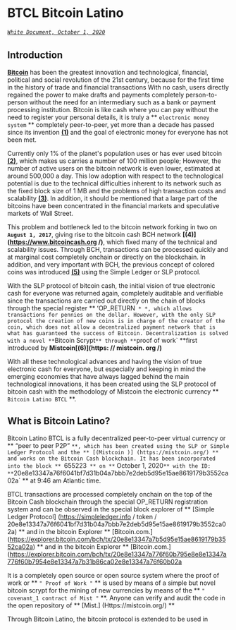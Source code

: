 # BTCL Bitcoin Latino
###### [`White Document, October 1, 2020`](https://bitcoinlatino.github.io/)

## Introduction

**[Bitcoin](https://bitcoin.org/es/)** has been the greatest innovation and technological, financial, political and social revolution of the 21st century, because for the first time in the history of trade and financial transactions With no cash, users directly regained the power to make drafts and payments completely person-to-person without the need for an intermediary such as a bank or payment processing institution. Bitcoin is like cash where you can pay without the need to register your personal details, it is truly a ** `electronic money system` ** completely peer-to-peer, yet more than a decade has passed since its invention **[(1)](https://bitcoin.org/bitcoin.pdf)** and the goal of electronic money for everyone has not been met.

Currently only 1% of the planet's population uses or has ever used bitcoin **[(2)](https://www.buybitcoinworldwide.com/es/cuantos-usuarios-bitcoin/)**, which makes us carries a number of 100 million people; However, the number of active users on the bitcoin network is even lower, estimated at around 500,000 a day. This low adoption with respect to the technological potential is due to the technical difficulties inherent to its network such as the fixed block size of 1 MB and the problems of high transaction costs and scalability **[(3)](https://academy.bit2me.com/what-is-bitcoin-scalability/)**. In addition, it should be mentioned that a large part of the bitcoins have been concentrated in the financial markets and speculative markets of Wall Street.

This problem and bottleneck led to the bitcoin network forking in two on **`August 1, 2017`**, giving rise to the bitcoin cash BCH network **[(4)](https://www.bitcoincash.org /)**, which fixed many of the technical and scalability issues. Through BCH, transactions can be processed quickly and at marginal cost completely onchain or directly on the blockchain. In addition, and very important with BCH, the previous concept of colored coins was introduced **[(5)](https://www.oroyfinanzas.com/2015/12/colored-coins-bitcoins-representan-activos-mundo-real/)** using the Simple Ledger or SLP protocol.

With the SLP protocol of bitcoin cash, the initial vision of true electronic cash for everyone was returned again, completely auditable and verifiable since the transactions are carried out directly on the chain of blocks through the special register ** ʻOP_RETURN` * *, which allows transactions for pennies on the dollar. However, with the only SLP protocol the creation of new coins is in charge of the creator of the coin, which does not allow a decentralized payment network that is what has guaranteed the success of Bitcoin. Decentralization is solved with a novel **`Bitcoin Scrypt`** through **`proof of work` **first introduced by **Mistcoin[(6)](https: // mistcoin. org /)**

With all these technological advances and having the vision of true electronic cash for everyone, but especially and keeping in mind the emerging economies that have always lagged behind the main technological innovations, it has been created using the SLP protocol of bitcoin cash with the methodology of Mistcoin the electronic currency ** `Bitcoin Latino BTCL` **.
 

## What is Bitcoin Latino?

Bitcoin Latino BTCL is a fully decentralized peer-to-peer virtual currency or ** “peer to peer P2P” `**, which has been created using the SLP or Simple Ledger Protocol and the ** [(Mistcoin )] (https://mistcoin.org/) ** and works on the Bitcoin Cash blockchain. It has been incorporated into the block ** `655223` ** on **` October 1, 2020` ** with the ID: ** `20e8e13347a76f6041bf7d31b04a7bbb7e2deb5d95e15ae8619179b3552ca02a` ** at 9:46 am Atlantic time.

BTCL transactions are processed completely onchain on the top of the Bitcoin Cash blockchain through the special OP_RETURN registration system and can be observed in the special block explorer of ** [Simple Ledger Protocol] (https://simpleledger.info / token / 20e8e13347a76f6041bf7d31b04a7bbb7e2deb5d95e15ae8619179b3552ca02a) ** and in the bitcoin Explorer ** [Bitcoin.com.] (https://explorer.bitcoin.com/bch/tx/20e8e13347a7b5d95e15ae8619179b3552ca02a) ** and in the bitcoin Explorer ** [Bitcoin.com.] (https://explorer.bitcoin.com/bch/tx/20e8e13347a776f60b795e8e8e13347a776f60b7954e8e13347a7b31b86ca02e8e13347a76f60b02a

It is a completely open source or open source system where the proof of work or ** `" Proof of Work "` ** is used by means of a simple but novel bitcoin scrypt for the mining of new currencies by means of the ** `" covenant_1 contract of Mist "` **. Anyone can verify and audit the code in the open repository of ** [Mist.] (Https://mistcoin.org/) **

Through Bitcoin Latino, the bitcoin protocol is extended to be used in

